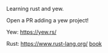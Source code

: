 Learning rust and yew. 

Open a PR adding a yew project!

Yew: https://yew.rs/

Rust: https://www.rust-lang.org/ [book](https://doc.rust-lang.org/book/)
